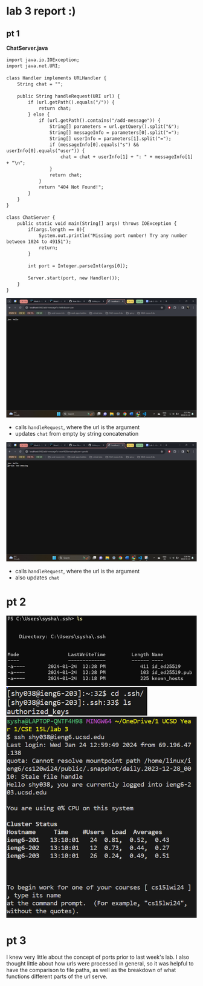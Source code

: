 # lab 3 report :)

## pt 1

**ChatServer.java**
```
import java.io.IOException;
import java.net.URI;

class Handler implements URLHandler {
    String chat = "";

    public String handleRequest(URI url) {
        if (url.getPath().equals("/")) {
            return chat;
        } else {
            if (url.getPath().contains("/add-message")) {
                String[] parameters = url.getQuery().split("&");
                String[] messageInfo = parameters[0].split("=");
                String[] userInfo = parameters[1].split("=");
                if (messageInfo[0].equals("s") && userInfo[0].equals("user")) {
                    chat = chat + userInfo[1] + ": " + messageInfo[1] + "\n";
                }
                return chat;
            }
            return "404 Not Found!";
        }
    }
}

class ChatServer {
    public static void main(String[] args) throws IOException {
        if(args.length == 0){
            System.out.println("Missing port number! Try any number between 1024 to 49151");
            return;
        }

        int port = Integer.parseInt(args[0]);

        Server.start(port, new Handler());
    }
}
```

![Image](https://github.com/sharonyang05/cse15l-lab-reports/blob/main/chatserver1.png)
- calls `handleRequest`, where the url is the argument
- updates `chat` from empty by string concatenation

![Image](https://github.com/sharonyang05/cse15l-lab-reports/blob/main/chatserver2.png)
- calls `handleRequest`, where the url is the argument
- also updates `chat`

# pt 2
![Image](https://github.com/sharonyang05/cse15l-lab-reports/blob/main/ls-key-paths.png)
![Image](https://github.com/sharonyang05/cse15l-lab-reports/blob/main/ls-key-path-public.png)
![Image](https://github.com/sharonyang05/cse15l-lab-reports/blob/main/ieng-no-pw.png)

# pt 3
I knew very little about the concept of ports prior to last week's lab. I also thought little about how urls were processed in general, so it was helpful to have the comparison to file paths, as well as the breakdown of what functions different parts of the url serve.
